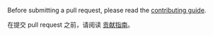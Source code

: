 Before submitting a pull request, please read the [contributing guide](https://vant-contrib.gitee.io/vant/#/en-US/contribution).

在提交 pull request 之前，请阅读 [贡献指南](https://vant-contrib.gitee.io/vant/#/zh-CN/contribution)。

